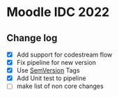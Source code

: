 # Moodle IDC 2022
## Change log
- [x] Add support for codestream flow
- [x] Fix pipeline for new version
- [x] Use [SemVersion](https://semver.org/) Tags
- [x] Add Unit test to pipeline
- [ ] make list of non core changes
